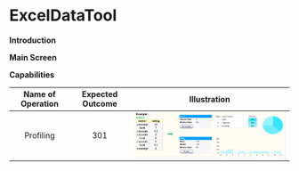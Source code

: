 # ExcelDataTool

**Introduction**

**Main Screen**

**Capabilities**

| Name of Operation | Expected Outcome | Illustration |
| :---: | :---: | :---: |
| Profiling | 301 | ![picture](/res/example_run_profiling.png) |
